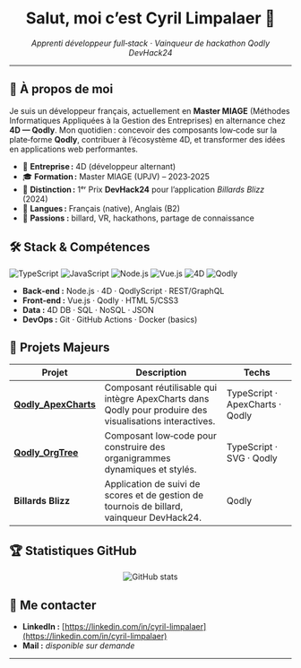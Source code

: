 <h1 align="center">Salut, moi c’est Cyril Limpalaer 👋</h1>

<p align="center">
  <em>Apprenti développeur full‑stack · Vainqueur de hackathon Qodly DevHack24</em>
</p>

---

## 🚀 À propos de moi

Je suis un développeur français, actuellement en **Master MIAGE** (Méthodes Informatiques Appliquées à la Gestion des Entreprises) en alternance chez **4D — Qodly**. Mon quotidien : concevoir des composants low‑code sur la plate‑forme **Qodly**, contribuer à l’écosystème 4D, et transformer des idées en applications web performantes.

* 🏢 **Entreprise :** 4D (développeur alternant)
* 🎓 **Formation :** Master MIAGE (UPJV) – 2023‑2025
* 🥇 **Distinction :** 1ᵉʳ Prix **DevHack24** pour l’application *Billards Blizz* (2024)
* 💬 **Langues :** Français (native), Anglais (B2)
* 🎱 **Passions :** billard, VR, hackathons, partage de connaissance

## 🛠️ Stack & Compétences

![TypeScript](https://img.shields.io/badge/TypeScript-3178c6?logo=typescript\&logoColor=white)
![JavaScript](https://img.shields.io/badge/JavaScript-F7DF1E?logo=javascript\&logoColor=black)
![Node.js](https://img.shields.io/badge/Node.js-339933?logo=node.js\&logoColor=white)
![Vue.js](https://img.shields.io/badge/Vue.js-4FC08D?logo=vuedotjs\&logoColor=white)
![4D](https://img.shields.io/badge/4D-003A70?logo=data\:image/svg+xml;base64,PHN2ZyB3aWR0aD0nMjQnIGhlaWdodD0nMjQnIHZpZXdCb3g9JzAgMCAyNCAyNCcgeG1sbnM9J2h0dHA6Ly93d3cudzMub3JnLzIwMDAvc3ZnJz48Y2lyY2xlIGN4PScxMicgY3k9JzEyJyByPScxMicgZmlsbD0nI0ZGRicvPjwvc3ZnPg==\&logoColor=white)
![Qodly](https://img.shields.io/badge/Qodly-FF6B00?style=flat\&logo=data\:image/svg+xml;base64,PHN2ZyBoZWlnaHQ9IjI0IiB2aWV3Qm94PSIwIDAgMTAyNCAxMDI0IiB3aWR0aD0iMjQiIHhtbG5zPSJodHRwOi8vd3d3LnczLm9yZy8yMDAwL3N2ZyI+PHBhdGggZD0iTTUxMiA3NEMyMzcgNzQgODAgMjMxIDgwIDUwNnM\xMjU3IDQzMiA0MzIgNDMyczQzMi0xNTcgNDMyLTQzMnMtMTU3LTQzMi00MzItNDMyem0wIDc2OGMtMTkyIDAtMzQ3LTE1NS0zNDctMzQ3UzMxOSA3OCwxMTEgeiIgZmlsbD0iI2ZmZiIvPjwvc3ZnPg==)

* **Back‑end :** Node.js · 4D · QodlyScript · REST/GraphQL
* **Front‑end :** Vue.js · Qodly · HTML 5/CSS3
* **Data :** 4D DB · SQL · NoSQL · JSON
* **DevOps :** Git · GitHub Actions · Docker (basics)

## 🌟 Projets Majeurs

| Projet                                                                      | Description                                                                                             | Techs                           |
| --------------------------------------------------------------------------- | ------------------------------------------------------------------------------------------------------- | ------------------------------- |
| [**Qodly\_ApexCharts**](https://github.com/LimpalaerCyril/Qodly_ApexCharts) | Composant réutilisable qui intègre ApexCharts dans Qodly pour produire des visualisations interactives. | TypeScript · ApexCharts · Qodly |
| [**Qodly\_OrgTree**](https://github.com/LimpalaerCyril/Qodly_OrgTree)       | Composant low‑code pour construire des organigrammes dynamiques et stylés.                              | TypeScript · SVG · Qodly        |
| **Billards Blizz**                                                          | Application de suivi de scores et de gestion de tournois de billard, vainqueur DevHack24.               | Qodly                           |

## 🏆 Statistiques GitHub

<p align="center">
  <img src="https://github-readme-stats.vercel.app/api?username=LimpalaerCyril&show_icons=true&theme=default" alt="GitHub stats" />
</p>

## 🤝 Me contacter

* **LinkedIn :** [https://linkedin.com/in/cyril-limpalaer](https://linkedin.com/in/cyril-limpalaer)
* **Mail :** *disponible sur demande*

---

